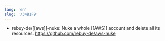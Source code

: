 ```yaml
---
lang: 'en'
slug: '/34B1F9'
---
```


- rebuy-de/[[aws]]-nuke: Nuke a whole [[AWS]] account and delete all its resources. https://github.com/rebuy-de/aws-nuke
